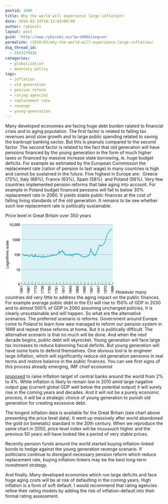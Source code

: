 ```yaml
---
postid: 1096
title: Why the world will experience large inflation?
date: 2010-03-19T10:13:03+00:00
author: rybinski
layout: post
guid: 'http://www.rybinski.eu/?p=1096&lang=en'
permalink: /2010/03/why-the-world-will-experience-large-inflation/
dsq_thread_id:
  - 3163279935
categories:
  - globalization
  - monetary policy
tags:
  - inflation
  - old generation
  - pension reform
  - rating agencies
  - replacement rate
  - revenge
  - young-generation
---
```

Many developed economies are facing huge debt burden ralated to financial crisis and to aging population. The first factor is related to falling tax revenues amid slow growth and to large public spending related to saving the bankrupt banking sector. But this is peanuts compared to the second factor. The second factor is related to the fact that old generation will have pensions financed by the young generation in the form of much higher taxes or financed by massive increase state borrowing, ie. huge budget deficits. For example as estimated by the European Commission the replacement rate (ration of pension to last wage) in many countries is high and cannot be sustained in the future. Five highest in Europe are:  Greece (73%), Italy (68%), France (63%), Spain (58%)  and Poland (56%). Very few countries implemented pension reforms that take aging into account. For example in Poland budget financed pensions will fall to below 30% replacement rate in 2060. It yields stable public finances at the cost of falling living standards of the old generation. It remains to be see whether such low replacement rate is politically sustainable.

Price level in Great Britain over 350 years

<img class="alignnone size-full wp-image-1099" title="Inflation_GB" src="/uploads/Inflation_GB1.png" alt="Inflation_GB" width="348" height="227" />

<!--more-->However many countries did very little to address the aging impact on the public finances. For example average public debt in the EU will rise to 150% of GDP in 2030 and to almost 500% of GDP in 2060 assuming unchanged policies. It is clearly unsustainable and will happen. So what are the alternative scenarios. The preferred scenario is reforms. Government around Europe come to Poland to learn how wee managed to reform our pension system in 1999 and repeat these reforms at home. But it is politically difficult. The alternative scenario is that no much will be done. And when the next decade begins, public debt will skyrocket. Young generation will face large tax increases to reduce balooning fiscal deficits. But young generation will have some tools to defend themselves. One obvious tool is to engineer large inflation, which will significantly reduce old generation pensions in real terms and restore balance in the public finances. You can see first signs of this process already emerging, IMF chief economist 

[proposed](http://www.imf.org/external/pubs/ft/survey/so/2010/INT021210A.htm) to raise inflation target of central banks around the world from 2% to 4%. While inflation is likely to remain low in 2010 amid large nagative output gap (current global GDP well below the potential output) it will surely rise in the coming years and decades. And it will not be a purely economic process, it will be a strategic choice of young generation to punish old generation for creating excessive debt.

The longest inflation data is available for the Great Britain (see chart above presenting the price level data). It went up massively after world abandoned the gold (or bimetalic) standard in the 20th century. When we reproduce the same chart in 2050, price level index will be muuuuuch higher and the previous 50 years will have looked like a period of very stable prices.

Recently pension funds around the world started buying inflation-linked bonds to hedge against the young generation revenge scenario. If politicians continue to disregard necessary pension reform which reduce replacement rate, buying inflation-linkers may be the best long-term investment strategy.

And finally. Many developed economies which run large deficits and face huge aging costs will be at risk of defaulting in the coming years. High inflation is a form of soft default. I would recommend that rating agencies refine their rating models by adding the risk of inflation-default into their formal rating assessment.
